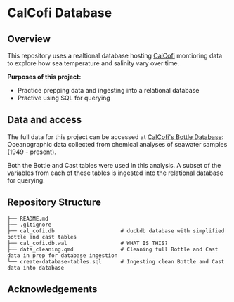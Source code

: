 # CalCofi Database

## Overview

This repository uses a realtional database hosting [CalCofi](https://calcofi.org) montioring data to explore how sea temperature and salinity vary over time. 

**Purposes of this project:**
- Practice prepping data and ingesting into a relational database
- Practive using SQL for querying

## Data and access

The full data for this project can be accessed at [CalCofi's Bottle Database](https://calcofi.org/data/oceanographic-data/bottle-database/ ): Oceanographic data collected from chemical analyses of seawater samples (1949 - present). 

Both the Bottle and Cast tables were used in this analysis. A subset of the variables from each of these tables is ingested into the relational database for querying.


## Repository Structure

```
├── README.md
├── .gitignore
├── cal_cofi.db                     # duckdb database with simplified bottle and cast tables
├── cal_cofi.db.wal                 # WHAT IS THIS?
├── data_cleaning.qmd               # Cleaning full Bottle and Cast data in prep for database ingestion
└── create-database-tables.sql      # Ingesting clean Bottle and Cast data into database
```
## Acknowledgements


